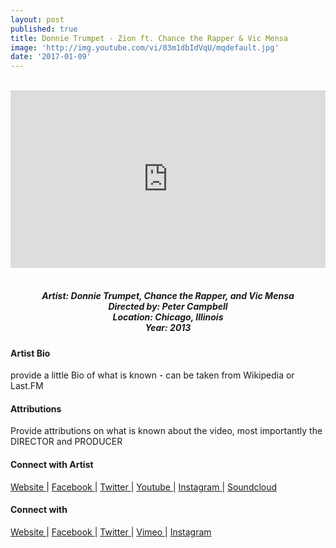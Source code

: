 ```yaml
---
layout: post
published: true
title: Donnie Trumpet - Zion ft. Chance the Rapper & Vic Mensa
image: 'http://img.youtube.com/vi/03m1dbIdVqU/mqdefault.jpg'
date: '2017-01-09'
---
```

<style>.embed-container { position: relative; padding-bottom: 56.25%; height: 0; overflow: hidden; max-width: 100%; } .embed-container iframe, .embed-container object, .embed-container embed { position: absolute; top: 0; left: 0; width: 100%; height: 100%; }</style><br />
<div class="embed-container">
<iframe allowfullscreen="" frameborder="0" height="315" src="https://www.youtube.com/embed/03m1dbIdVqU?rel=0&am;showinfo=0" width="560"></iframe></div>
<br>
<h5 style="text-align: center;">
Artist: Donnie Trumpet, Chance the Rapper, and Vic Mensa <br>
Directed by: Peter Campbell <br>
Location: Chicago, Illinois <br>
Year: 2013
</h5>





#### Artist Bio

provide a little Bio of what is known - can be taken from Wikipedia or Last.FM<br />

#### Attributions

Provide attributions on what is known about the video, most importantly the DIRECTOR and PRODUCER

#### Connect with Artist

<a class="fa fa-globe" href="http://www./" target="_blank"> Website </a> |
<a class="fa fa-facebook" href="https://www.facebook.com/" target="_blank"> Facebook </a> |
<a class="fa fa-twitter" href="https://twitter.com/" target="_blank"> Twitter </a> |
<a class="fa fa-youtube" href="https://www.youtube.com/" target="_blank"> Youtube </a> |
<a class="fa fa-instagram" href="https://www.instagram.com/" target="_blank"> Instagram </a> |
<a class="fa fa-soundcloud" href="https://soundcloud.com/" target="_blank"> Soundcloud </a> 


#### Connect with 

<a class="fa fa-globe" href="http://" target="_blank"> Website </a> |
<a class="fa fa-facebook" href="https://www.facebook.com/" target="_blank"> Facebook </a> |
<a class="fa fa-twitter" href="https://twitter.com/" target="_blank"> Twitter </a> |
<a class="fa fa-vimeo" href="https://vimeo.com/" target="_blank"> Vimeo </a> |
<a class="fa fa-instagram" href="https://www.instagram.com/" target="_blank"> Instagram </a>
